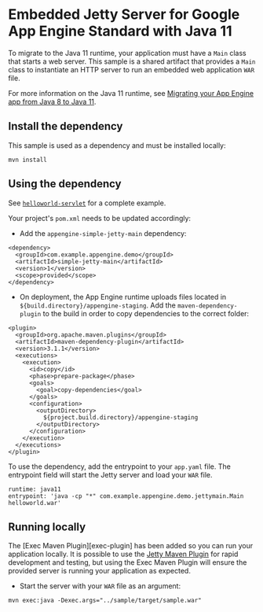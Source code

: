 # Embedded Jetty Server for Google App Engine Standard with Java 11

To migrate to the Java 11 runtime, your application must have a
`Main` class that starts a web server. This sample is a shared artifact that
provides a `Main` class to instantiate an HTTP server to run an embedded web
application `WAR` file.

For more information on the Java 11 runtime, see
[Migrating your App Engine app from Java 8 to Java 11](https://cloud.google.com/appengine/docs/standard/java11/java-differences).

## Install the dependency

This sample is used as a dependency and must be installed locally:

```
mvn install
```

## Using the dependency

See [`helloworld-servlet`](../helloworld-servlet) for a complete example.

Your project's `pom.xml` needs to be updated accordingly:

- Add the `appengine-simple-jetty-main` dependency:

```
<dependency>
  <groupId>com.example.appengine.demo</groupId>
  <artifactId>simple-jetty-main</artifactId>
  <version>1</version>
  <scope>provided</scope>
</dependency>
```

- On deployment, the App Engine runtime uploads files located in
`${build.directory}/appengine-staging`. Add the `maven-dependency-plugin` to
the build in order to copy dependencies to the correct folder:

```
<plugin>
  <groupId>org.apache.maven.plugins</groupId>
  <artifactId>maven-dependency-plugin</artifactId>
  <version>3.1.1</version>
  <executions>
    <execution>
      <id>copy</id>
      <phase>prepare-package</phase>
      <goals>
        <goal>copy-dependencies</goal>
      </goals>
      <configuration>
        <outputDirectory>
          ${project.build.directory}/appengine-staging
        </outputDirectory>
      </configuration>
    </execution>
  </executions>
</plugin>
```

To use the dependency, add the entrypoint to your `app.yaml` file. The
entrypoint field will start the Jetty server and load your `WAR` file.

```
runtime: java11
entrypoint: 'java -cp "*" com.example.appengine.demo.jettymain.Main helloworld.war'
```

## Running locally

The [Exec Maven Plugin][exec-plugin] has been added so you can run your
application locally. It is possible to use the [Jetty Maven Plugin][jetty-plugin]
for rapid development and testing, but using the Exec Maven Plugin will ensure
the provided server is running your application as expected.

- Start the server with your `WAR` file as an argument:

```
mvn exec:java -Dexec.args="../sample/target/sample.war"
```

[jetty-plugin]: https://www.eclipse.org/jetty/documentation/9.4.x/jetty-maven-plugin.html
